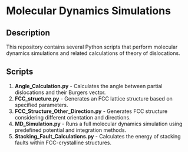 # Molecular Dynamics Simulations

## Description
This repository contains several Python scripts that perform molecular dynamics simulations and related calculations of theory of dislocations.

## Scripts
1. **Angle_Calculation.py** - Calculates the angle between partial dislocations and their Burgers vector.
2. **FCC_structure.py** - Generates an FCC lattice structure based on specified parameters.
3. **FCC_Structure_Other_Direction.py** - Generates FCC structure considering different orientation and directions.
4. **MD_Simulation.py** - Runs a full molecular dynamics simulation using predefined potential and integration methods.
5. **Stacking_Fault_Calculations.py** - Calculates the energy of stacking faults within FCC-crystalline structures.

